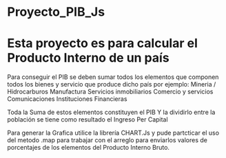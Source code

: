 # Proyecto_PIB_Js
# Esta proyecto es para calcular el Producto Interno de un país


Para conseguir el PIB se deben sumar todos los elementos que componen todos los bienes y servicio que produce dicho país por ejemplo:
Mineria / Hidrocarburos
Manufactura
Servicios inmobiliarios
Comercio y servicios
Comunicaciones
Instituciones Financieras

Toda la Suma de estos elementos constituyen el PIB
Y la dividirlo entre la población se tiene como resultado el Ingreso Per Capital

Para generar la Grafica utilice la librería CHART.Js y pude partcticar el uso del metodo .map para trabajar con el arreglo para enviarlos valores
de porcentajes de los elementos del Producto Interno Bruto.
